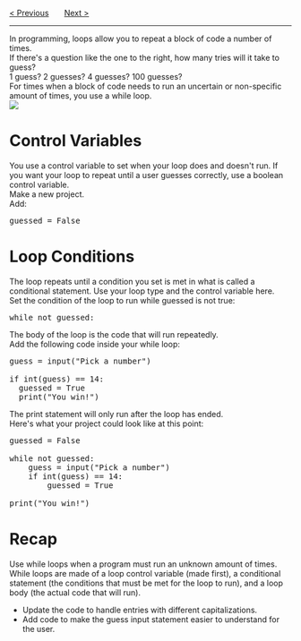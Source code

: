 <a href="/v4/Optional-Challenges/Password-Protection.md">&lt; Previous</a>
&nbsp;&nbsp;&nbsp;&nbsp;&nbsp;
<a href="/v4/Loops-and-Functions/For-Loops.md">Next &gt;</a>
<hr>
In programming, loops allow you to repeat a block of code a number of times.
<br>
If there's a question like the one to the right, how many tries will it take to guess?
<br>
1 guess? 2 guesses? 4 guesses? 100 guesses?
<br>
For times when a block of code needs to run an uncertain or non-specific amount of times, you use a while loop.
<br>
<img src="https://i.imgur.com/7MYHZve.jpg">
<h1>Control Variables</h1>
You use a control variable to set when your loop does and doesn't run. If you want your loop to repeat until a user guesses correctly, use a boolean control variable.
<br>
Make a new project.
<br>
Add:
<pre>guessed = False</pre>
<h1>Loop Conditions</h1>
The loop repeats until a condition you set is met in what is called a conditional statement. Use your loop type and the control variable here.
<br>
Set the condition of the loop to run while guessed is not true:
<pre>while not guessed:</pre>
The body of the loop is the code that will run repeatedly.
<br>
Add the following code inside your while loop:
<pre>
guess = input("Pick a number")<br>
if int(guess) == 14:
  guessed = True
  print("You win!")
</pre>
The print statement will only run after the loop has ended.
<br>
Here's what your project could look like at this point:
<pre>
guessed = False<br>
while not guessed:
    guess = input("Pick a number")
    if int(guess) == 14:
        guessed = True<br>
print("You win!")
</pre>
<h1>Recap</h1>
Use while loops when a program must run an unknown amount of times. While loops are made of a loop control variable (made first), a conditional statement (the conditions that must be met for the loop to run), and a loop body (the actual code that will run).
<ul>
  <li>Update the code to handle entries with different capitalizations.</li>
  <li>Add code to make the guess input statement easier to understand for the user.</li>
</ul>
